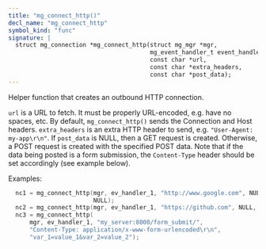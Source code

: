 ```yaml
---
title: "mg_connect_http()"
decl_name: "mg_connect_http"
symbol_kind: "func"
signature: |
  struct mg_connection *mg_connect_http(struct mg_mgr *mgr,
                                        mg_event_handler_t event_handler,
                                        const char *url,
                                        const char *extra_headers,
                                        const char *post_data);
---
```


Helper function that creates an outbound HTTP connection.

`url` is a URL to fetch. It must be properly URL-encoded, e.g. have
no spaces, etc. By default, `mg_connect_http()` sends the Connection and
Host headers. `extra_headers` is an extra HTTP header to send, e.g.
`"User-Agent: my-app\r\n"`.
If `post_data` is NULL, then a GET request is created. Otherwise, a POST
request is created with the specified POST data. Note that if the data being
posted is a form submission, the `Content-Type` header should be set
accordingly (see example below).

Examples:

```c
  nc1 = mg_connect_http(mgr, ev_handler_1, "http://www.google.com", NULL,
                        NULL);
  nc2 = mg_connect_http(mgr, ev_handler_1, "https://github.com", NULL, NULL);
  nc3 = mg_connect_http(
      mgr, ev_handler_1, "my_server:8000/form_submit/",
      "Content-Type: application/x-www-form-urlencoded\r\n",
      "var_1=value_1&var_2=value_2");
``` 

